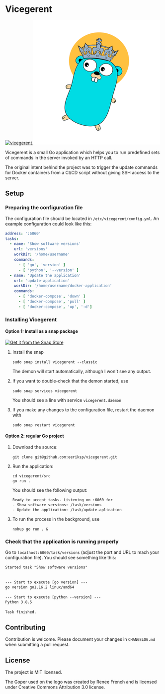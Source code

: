 # Vicegerent

<a href="https://snapcraft.io/vicegerent">
  <img alt="vicegerent" src="https://snapcraft.io/vicegerent/badge.svg" />
</a>

<img src="https://raw.githubusercontent.com/eeriksp/vicegerent/master/brand/logo.png" alt="Vicegerent logo" height="400px">

Vicegerent is a small Go application which helps you to run predefined sets of commands in the server invoked by an HTTP call.

The original intent behind the project was to trigger the update commands for Docker containers from a CI/CD script without giving SSH access to the server.

## Setup

### Preparing the configuration file

The configuration file should be located in `/etc/vicegerent/config.yml`. An example configuration could look like this:

```yaml
address: ':6060'
tasks:
  - name: 'Show software versions'
    url: 'versions'
    workDir: '/home/username'
    commands:
      - [ 'go', 'version' ]
      - [ 'python', '--version' ]
  - name: 'Update the application'
    url: 'update-application'
    workDir: '/home/username/docker-application'
    commands:
      - [ 'docker-compose', 'down' ]
      - [ 'docker-compose', 'pull' ]
      - [ 'docker-compose', 'up', '-d']
```

### Installing Vicegerent

#### Option 1: Install as a snap package

<a href="https://snapcraft.io/vicegerent">
  <img alt="Get it from the Snap Store" src="https://snapcraft.io/static/images/badges/en/snap-store-black.svg" />
</a>

1. Install the snap

   `sudo snap install vicegerent --classic`

   The demon will start automatically, although I won't see any output.

2. If you want to double-check that the demon started, use

   `sudo snap services vicegerent`

   You should see a line with service `vicegerent.daemon`

3. If you make any changes to the configuration file, restart the daemon with

   `sudo snap restart vicegerent`

#### Option 2: regular Go project

1. Download the source:
   
   `git clone git@github.com:eeriksp/vicegerent.git`

2. Run the application:

   ```
   cd vicegerent/src
   go run .
   ```
   You should see the following output:
   ```
   Ready to accept tasks. Listening on :6060 for
   - Show software versions: /task/versions
   - Update the application: /task/update-aplication
   ```

3. To run the process in the background, use

   `nohup go run . &`



### Check that the application is running properly

Go to `localhost:6060/task/versions` (adjust the port and URL to mach your configuration file). You should see something like this:

```
Started task "Show software versions"


--- Start to execute [go version] ---
go version go1.16.2 linux/amd64

--- Start to execute [python --version] ---
Python 3.8.5

Task finished.
```

## Contributing

Contribution is welcome. Please document your changes in `CHANGELOG.md` when submitting a pull request.

## License

The project is MIT licensed.

The Goper used on the logo was created by Renee French and is licensed under Creative Commons Attribution 3.0 license.
